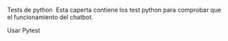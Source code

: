 ﻿Tests de python
﻿
Esta caperta contiene los test python para comprobar que el funcionamiento del chatbot.

Usar Pytest